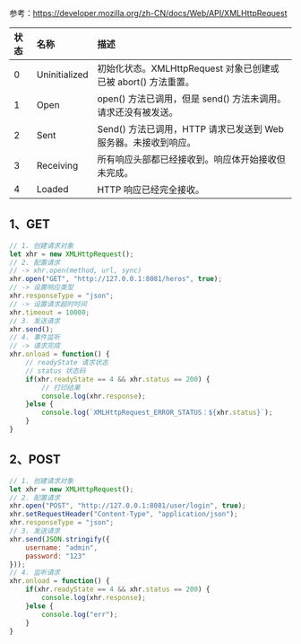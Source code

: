 参考：<https://developer.mozilla.org/zh-CN/docs/Web/API/XMLHttpRequest>

| 状态 | 名称          | 描述                                                         |
| :--- | :------------ | :----------------------------------------------------------- |
| 0    | Uninitialized | 初始化状态。XMLHttpRequest 对象已创建或已被 abort() 方法重置。 |
| 1    | Open          | open() 方法已调用，但是 send() 方法未调用。请求还没有被发送。 |
| 2    | Sent          | Send() 方法已调用，HTTP 请求已发送到 Web 服务器。未接收到响应。 |
| 3    | Receiving     | 所有响应头部都已经接收到。响应体开始接收但未完成。           |
| 4    | Loaded        | HTTP 响应已经完全接收。                                      |

## 1、GET

```js
// 1. 创建请求对象
let xhr = new XMLHttpRequest();
// 2. 配置请求
// -> xhr.open(method, url, sync)
xhr.open("GET", "http://127.0.0.1:8081/heros", true);
// -> 设置响应类型
xhr.responseType = "json";
// -> 设置请求超时时间
xhr.timeout = 10000;
// 3. 发送请求
xhr.send();
// 4. 事件监听
// -> 请求完成
xhr.onload = function() {
    // readyState 请求状态
    // status 状态码
    if(xhr.readyState == 4 && xhr.status == 200) {
        // 打印结果
        console.log(xhr.response);
    }else {
        console.log(`XMLHttpRequest_ERROR_STATUS：${xhr.status}`);
    }
}
```

## 2、POST

```js
// 1. 创建请求对象
let xhr = new XMLHttpRequest();
// 2. 配置请求
xhr.open("POST", "http://127.0.0.1:8081/user/login", true);
xhr.setRequestHeader("Content-Type", "application/json");
xhr.responseType = "json";
// 3. 发送请求
xhr.send(JSON.stringify({
    username: "admin",
    password: "123"
}));
// 4. 监听请求
xhr.onload = function() {
    if(xhr.readyState == 4 && xhr.status == 200) {
        console.log(xhr.response);
    }else {
        console.log("err");
    }
}
```

